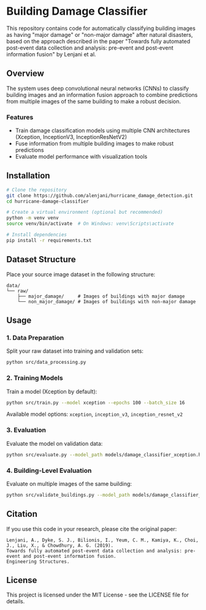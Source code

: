 # Building Damage Classifier

This repository contains code for automatically classifying building images as having "major damage" or "non-major damage" after natural disasters, based on the approach described in the paper "Towards fully automated post-event data collection and analysis: pre-event and post-event information fusion" by Lenjani et al.

## Overview

The system uses deep convolutional neural networks (CNNs) to classify building images and an information fusion approach to combine predictions from multiple images of the same building to make a robust decision.

### Features

- Train damage classification models using multiple CNN architectures (Xception, InceptionV3, InceptionResNetV2)
- Fuse information from multiple building images to make robust predictions
- Evaluate model performance with visualization tools

## Installation

```bash
# Clone the repository
git clone https://github.com/alenjani/hurricane_damage_detection.git
cd hurricane-damage-classifier

# Create a virtual environment (optional but recommended)
python -m venv venv
source venv/bin/activate  # On Windows: venv\Scripts\activate

# Install dependencies
pip install -r requirements.txt
```

## Dataset Structure

Place your source image dataset in the following structure:

```
data/
└── raw/
    ├── major_damage/     # Images of buildings with major damage
    └── non_major_damage/ # Images of buildings with non-major damage
```

## Usage

### 1. Data Preparation

Split your raw dataset into training and validation sets:

```bash
python src/data_processing.py
```

### 2. Training Models

Train a model (Xception by default):

```bash
python src/train.py --model xception --epochs 100 --batch_size 16
```

Available model options: `xception`, `inception_v3`, `inception_resnet_v2`

### 3. Evaluation

Evaluate the model on validation data:

```bash
python src/evaluate.py --model_path models/damage_classifier_xception.h5
```

### 4. Building-Level Evaluation

Evaluate on multiple images of the same building:

```bash
python src/validate_buildings.py --model_path models/damage_classifier_xception.h5 --buildings_dir data/validation_buildings
```

## Citation

If you use this code in your research, please cite the original paper:

```
Lenjani, A., Dyke, S. J., Bilionis, I., Yeum, C. M., Kamiya, K., Choi, J., Liu, X., & Chowdhury, A. G. (2019). 
Towards fully automated post-event data collection and analysis: pre-event and post-event information fusion. 
Engineering Structures.
```

## License

This project is licensed under the MIT License - see the LICENSE file for details.